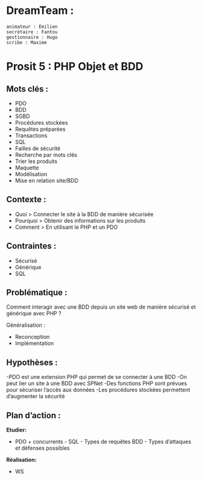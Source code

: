 # DreamTeam :

    animateur : Émilien
    secrétaire : Fantou
    gestionnaire : Hugo
    scribe : Maxime

    
# Prosit 5 : PHP Objet et BDD


## Mots clés :

- PDO
- BDD
- SGBD
- Procédures stockées
- Requêtes préparées
- Transactions
- SQL
- Failles de sécurité
- Recherche par mots clés
- Trier les produits
- Maquette
- Modélisation
- Mise en relation site/BDD


## Contexte :

- Quoi > Connecter le site à la BDD de manière sécurisée
- Pourquoi > Obtenir des informations sur les produits
- Comment > En utilisant le PHP et un PDO


##  Contraintes :

- Sécurisé
- Générique
- SQL

## Problématique :

Comment interagir avec une BDD depuis un site web de manière sécurisé et générique avec PHP ?

Généralisation :
- Reconception
- Implémentation


##  Hypothèses :
-PDO est une extension PHP qui permet de se connecter à une BDD
-On peut lier un site à une BDD avec SPNet
-Des fonctions PHP sont prévues pour sécuriser l’accès aux données
-Les procédures stockées permettent d’augmenter la sécurité


## Plan d’action :

**Etudier:**

- PDO + concurrents
        - SQL
        - Types de requêtes BDD
        - Types d’attaques et défenses possibles

**Réalisation:**   

- WS
